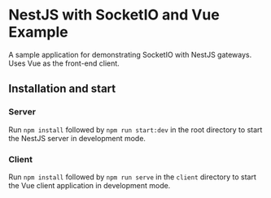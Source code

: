 # NestJS with SocketIO and Vue Example

A sample application for demonstrating SocketIO with NestJS gateways. Uses Vue as the front-end client.

## Installation and start

### Server

Run `npm install` followed by `npm run start:dev` in the root directory to start the NestJS server in development mode.

### Client

Run `npm install` followed by `npm run serve` in the `client` directory to start the Vue client application in development mode.
